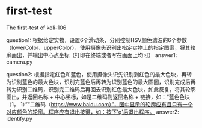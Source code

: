 # first-test
The first-test of keli-106

question1:
根据给定实物，设置6个滑动条，分别控制HSV颜色滤波的6个参数（lowerColor、upperColor），使用摄像头识别出指定实物上的指定图案，将其轮廓画出，并输出中心点坐标（打印在终端或者写在画面上均可）
answer1:
camera.py

question2:
根据指定红色和蓝色，使用摄像头识先识别到红色的最大色块，再转为识别蓝色的最大色块，识别完蓝色后再转为识别蓝色的最大圆圈，识别完成后再转为识别二维码，识别完二维码后再回去识别红色最大色块，如此反复。将其轮廓画出，并返回名称 + 中心坐标，如是二维码则返回名称 + 链接，如：“蓝色色块（1， 1）”“二维码（https://www.baidu.com）”，图中显示的轮廓应有且只有一个对应颜色的轮廓。程序应有退出按键，如：按下'q'后退出程序。
answer2:
identify.py
